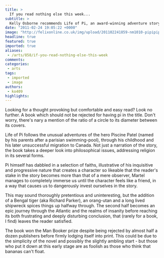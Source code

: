 ```yaml
---
title: >
  If you read nothing else this week...
subtitle: >
  Kelly Osborne recommends Life of Pi, an award-winning adventure story by Yann Martel, which explores spirituality alone on a boat with a tiger
date: "2011-02-24 19:05:22 +0000"
image: "http://felixonline.co.uk/img/upload/201102241859-nm1010-pipipipi.jpg"
headline: true
featured: true
imported: true
aliases:
 - /arts/858/if-you-read-nothing-else-this-week
comments:
categories:
 - arts
tags:
 - imported
 - image
authors:
 - ko409
highlights:
---
```


Looking for a thought provoking but comfortable and easy read? Look no further. A book which should not be rejected for having pi in the title. Don't worry, there's nary a mention of the ratio of a circle to its diameter between its covers.

Life of Pi follows the unusual adventures of the hero Piscine Patel (named by his parents after a parisian swimming-pool), through his childhood and his later unsuccessful migration to Canada. Not just a narration of the story, the book takes a deeper look into philosophical issues, addressing religion in its several forms.

Pi himself has dabbled in a selection of faiths, illustrative of his inquisitive and progressive nature that creates a character so likeable that the reader's stake in the story becomes more than that of a mere observer, Martel manages to completely immerse us until the character feels like a friend, in a way that causes us to dangerously invest ourselves in the story.

This may sound thoroughly pretentious and uninteresting, but the addition of a Bengal tiger (aka Richard Parker), an orang-utan and a long lived shipwreck spices things up halfway through. The second half becomes an epic journey through the Atlantic and the realms of insanity before reaching its both frustrating and deeply disturbing conclusion, that (rarely for a book, I find) leaves the reader satisfied.

The book won the Man Booker prize despite being rejected by almost half a dozen publishers before firmly lodging itself into print. This could be due to the simplicity of the novel and possibly the slightly ambling start - but those who put it down at this early stage are as foolish as those who think that bananas can't float.
